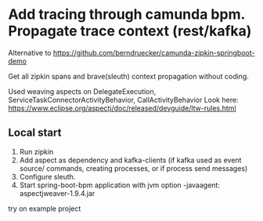 # Add tracing through camunda bpm. Propagate trace context (rest/kafka)

Alternative to https://github.com/berndruecker/camunda-zipkin-springboot-demo

Get all zipkin spans and brave(sleuth) context propagation without coding.

Used weaving aspects on 
DelegateExecution, 
ServiceTaskConnectorActivityBehavior, 
CallActivityBehavior
Look here:
https://www.eclipse.org/aspectj/doc/released/devguide/ltw-rules.html

## Local start
1) Run zipkin
2) Add aspect as dependency and kafka-clients (if kafka used as event source/ commands, creating processes, or if process send messages) 
3) Configure sleuth.
4) Start spring-boot-bpm application with jvm option -javaagent: aspectjweaver-1.9.4.jar

try on example project
